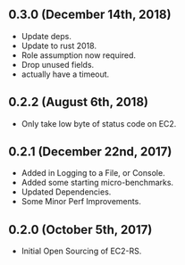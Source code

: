 ## 0.3.0 (December 14th, 2018)

* Update deps.
* Update to rust 2018.
* Role assumption now required.
* Drop unused fields.
* actually have a timeout.

## 0.2.2 (August 6th, 2018)

* Only take low byte of status code on EC2.

## 0.2.1 (December 22nd, 2017)

* Added in Logging to a File, or Console.
* Added some starting micro-benchmarks.
* Updated Dependencies.
* Some Minor Perf Improvements.

## 0.2.0 (October 5th, 2017)

* Initial Open Sourcing of EC2-RS.
